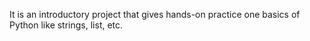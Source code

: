 It is an introductory project that gives hands-on practice one basics of Python like strings, list, etc.